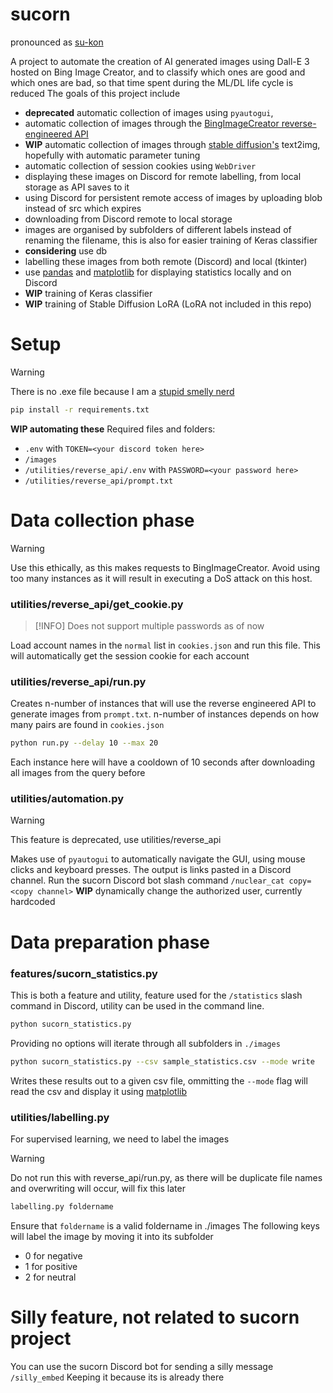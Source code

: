 # sucorn
pronounced as [su-kon](https://fubuki.moe/mascots.html)

A project to automate the creation of AI generated images using Dall-E 3 hosted on Bing Image Creator, and to classify which ones are good and which ones are bad, so that time spent during the ML/DL life cycle is reduced
The goals of this project include
- **deprecated** automatic collection of images using ```pyautogui```,
- automatic collection of images through the [BingImageCreator reverse-engineered API](https://github.com/acheong08/BingImageCreator/tree/main)
- **WIP** automatic collection of images through [stable diffusion's](https://github.com/CompVis/stable-diffusion) text2img, hopefully with automatic parameter tuning
- automatic collection of session cookies using ```WebDriver```
- displaying these images on Discord for remote labelling, from local storage as API saves to it
- using Discord for persistent remote access of images by uploading blob instead of src which expires
- downloading from Discord remote to local storage
- images are organised by subfolders of different labels instead of renaming the filename, this is also for easier training of Keras classifier
- **considering** use db 
- labelling these images from both remote (Discord) and local (tkinter)
- use [pandas](https://pypi.org/project/pandas/) and [matplotlib](https://pypi.org/project/matplotlib/) for displaying statistics locally and on Discord
- **WIP** training of Keras classifier
- **WIP** training of Stable Diffusion LoRA (LoRA not included in this repo)

# Setup
> [!WARNING]
> There is no .exe file because I am a [stupid smelly nerd](https://github.com/sherlock-project/sherlock/issues/2011)
```bash
pip install -r requirements.txt
```
**WIP automating these** Required files and folders:
- ```.env``` with ```TOKEN=<your discord token here>```
- ```/images```
- ```/utilities/reverse_api/.env``` with ```PASSWORD=<your password here>```
- ```/utilities/reverse_api/prompt.txt```

# Data collection phase
> [!WARNING]
> Use this ethically, as this makes requests to BingImageCreator. Avoid using too many instances as it will result in executing a DoS attack on this host.

### utilities/reverse_api/get_cookie.py
> [!INFO]
> Does not support multiple passwords as of now

Load account names in the ```normal``` list in ```cookies.json``` and run this file. This will automatically get the session cookie for each account

### utilities/reverse_api/run.py
Creates n-number of instances that will use the reverse engineered API to generate images from ```prompt.txt```. n-number of instances depends on how many pairs are found in ```cookies.json```
```bash
python run.py --delay 10 --max 20
```
Each instance here will have a cooldown of 10 seconds after downloading all images from the query before 

### utilities/automation.py
> [!WARNING]
> This feature is deprecated, use utilities/reverse_api

Makes use of ```pyautogui``` to automatically navigate the GUI, using mouse clicks and keyboard presses. The output is links pasted in a Discord channel. Run the sucorn Discord bot slash command ```/nuclear_cat copy=<copy channel>``` **WIP** dynamically change the authorized user, currently hardcoded

# Data preparation phase
### features/sucorn_statistics.py
This is both a feature and utility, feature used for the ```/statistics``` slash command in Discord, utility can be used in the command line. 

```bash
python sucorn_statistics.py
```
Providing no options will iterate through all subfolders in ```./images```
```bash
python sucorn_statistics.py --csv sample_statistics.csv --mode write
```
Writes these results out to a given csv file, ommitting the ```--mode``` flag will read the csv and display it using [matplotlib](https://pypi.org/project/matplotlib/)

### utilities/labelling.py
For supervised learning, we need to label the images
> [!WARNING]
> Do not run this with reverse_api/run.py, as there will be duplicate file names and overwriting will occur, will fix this later

```bash
labelling.py foldername
```
Ensure that ```foldername``` is a valid foldername in ./images
The following keys will label the image by moving it into its subfolder
- 0 for negative
- 1 for positive
- 2 for neutral

# Silly feature, not related to sucorn project
You can use the sucorn Discord bot for sending a silly message ```/silly_embed```
Keeping it because its is already there